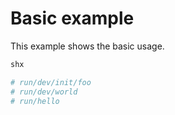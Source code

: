 # Basic example

This example shows the basic usage.

```sh
shx

# run/dev/init/foo
# run/dev/world
# run/hello
```
